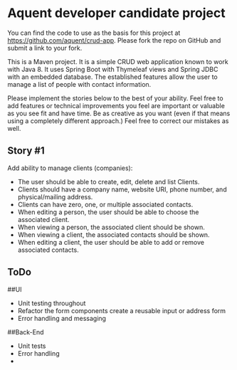 # Aquent developer candidate project

You can find the code to use as the basis for this project at https://github.com/aquent/crud-app. Please fork the repo on GitHub and submit a link to your fork.

This is a Maven project. It is a simple CRUD web application known to work with Java 8. It uses Spring Boot with Thymeleaf views and Spring JDBC with an embedded database. The established features allow the user to manage a list of people with contact information.

Please implement the stories below to the best of your ability. Feel free to add features or technical improvements you feel are important or valuable as you see fit and have time. Be as creative as you want (even if that means using a completely different approach.) Feel free to correct our mistakes as well.

## Story #1

Add ability to manage clients (companies):

* The user should be able to create, edit, delete and list Clients.
* Clients should have a company name, website URI, phone number, and physical/mailing address.
* Clients can have zero, one, or multiple associated contacts.
* When editing a person, the user should be able to choose the associated client.
* When viewing a person, the associated client should be shown.
* When viewing a client, the associated contacts should be shown.
* When editing a client, the user should be able to add or remove associated contacts.

## ToDo 

##UI
- Unit testing throughout
- Refactor the form components create a reusable input or address form
- Error handling and messaging

##Back-End

- Unit tests
- Error handling
- 